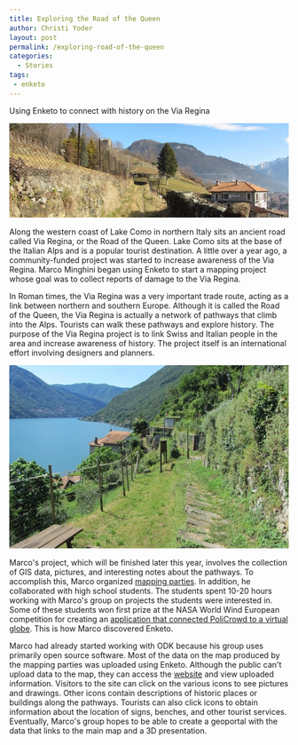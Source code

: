 ```yaml
---
title: Exploring the Road of the Queen
author: Christi Yoder
layout: post
permalink: /exploring-road-of-the-queen
categories:
  - Stories
tags:
 - enketo
---
```


Using Enketo to connect with history on the Via Regina

![Via Regina](../files/2015/04/via-regina2.jpg "Via Regina")

Along the western coast of Lake Como in northern Italy sits an ancient road called Via Regina, or the Road of the Queen. Lake Como sits at the base of the Italian Alps and is a popular tourist destination. A little over a year ago, a community-funded project was started to increase awareness of the Via Regina. Marco Minghini began using Enketo to start a mapping project whose goal was to collect reports of damage to the Via Regina.

In Roman times, the Via Regina was a very important trade route, acting as a link between northern and southern Europe. Although it is called the Road of the Queen, the Via Regina is actually a network of pathways that climb into the Alps. Tourists can walk these pathways and explore history. The purpose of the Via Regina project is to link Swiss and Italian people in the area and increase awareness of history. The project itself is an international effort involving designers and planners.

![Via Regina](../files/2015/04/via-regina1.jpg "Via Regina")

Marco's project, which will be finished later this year, involves the collection of GIS data, pictures, and interesting notes about the pathways. To accomplish this, Marco organized [mapping parties](http://viaregina.como.polimi.it/mapparty/). In addition, he collaborated with high school students. The students spent 10-20 hours working with Marco's group on projects the students were interested in. Some of these students won first prize at the NASA World Wind European competition for creating an [application that connected PoliCrowd to a virtual globe](http://geomobile.como.polimi.it/policrowd2.0/). This is how Marco discovered Enketo.

Marco had already started working with ODK because his group uses primarily open source software. Most of the data on the map produced by the mapping parties was uploaded using Enketo. Although the public can't upload data to the map, they can access the [website](http://viaregina.como.polimi.it/mapparty/) and view uploaded information. Visitors to the site can click on the various icons to see pictures and drawings. Other icons contain descriptions of historic places or buildings along the pathways. Tourists can also click icons to obtain information about the location of signs, benches, and other tourist services. Eventually, Marco's group hopes to be able to create a geoportal with the data that links to the main map and a 3D presentation.
